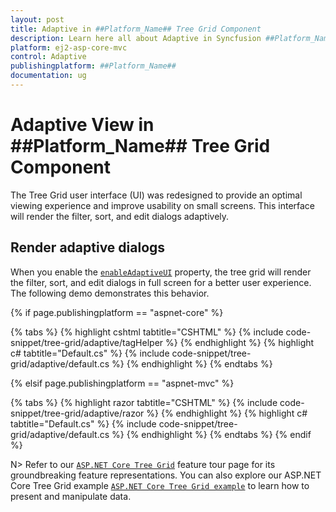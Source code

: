 ```yaml
---
layout: post
title: Adaptive in ##Platform_Name## Tree Grid Component
description: Learn here all about Adaptive in Syncfusion ##Platform_Name## Tree Grid component of Syncfusion Essential JS 2 and more.
platform: ej2-asp-core-mvc
control: Adaptive
publishingplatform: ##Platform_Name##
documentation: ug
---
```



# Adaptive View in ##Platform_Name## Tree Grid Component

The Tree Grid user interface (UI) was redesigned to provide an optimal viewing experience and improve usability on small screens. This interface will render the filter, sort, and edit dialogs adaptively.

## Render adaptive dialogs

When you enable the [`enableAdaptiveUI`](https://help.syncfusion.com/cr/aspnetcore-js2/Syncfusion.EJ2.TreeGrid.TreeGrid.html#Syncfusion_EJ2_TreeGrid_TreeGrid_EnableAdaptiveUI) property, the tree grid will render the filter, sort, and edit dialogs in full screen for a better user experience. The following demo demonstrates this behavior.

{% if page.publishingplatform == "aspnet-core" %}

{% tabs %}
{% highlight cshtml tabtitle="CSHTML" %}
{% include code-snippet/tree-grid/adaptive/tagHelper %}
{% endhighlight %}
{% highlight c# tabtitle="Default.cs" %}
{% include code-snippet/tree-grid/adaptive/default.cs %}
{% endhighlight %}
{% endtabs %}

{% elsif page.publishingplatform == "aspnet-mvc" %}

{% tabs %}
{% highlight razor tabtitle="CSHTML" %}
{% include code-snippet/tree-grid/adaptive/razor %}
{% endhighlight %}
{% highlight c# tabtitle="Default.cs" %}
{% include code-snippet/tree-grid/adaptive/default.cs %}
{% endhighlight %}
{% endtabs %}
{% endif %}


N> Refer to our  [`ASP.NET Core Tree Grid`](https://www.syncfusion.com/aspnet-core-ui-controls/tree-grid) feature tour page for its groundbreaking feature representations. You can also explore our ASP.NET Core Tree Grid example [`ASP.NET Core Tree Grid example`](https://ej2.syncfusion.com/aspnetcore/TreeGrid/Overview#/material) to learn how to present and manipulate data.